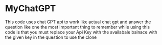 # MyChatGPT

This code uses chat GPT api to work like actual chat gpt and answer the question like one
the most important thing to remember while using this code is that you must replace your Api Key with the availabale balnace with the given key in the question to use the clone
